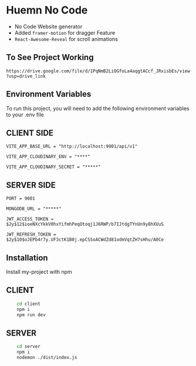 # Huemn No Code

-   No Code Website generator
-   Added `framer-motion` for dragger Feature
-   `React-Awesome-Reveal` for scroll animations

## To See Project Working

`https://drive.google.com/file/d/1PqNmB2LiOGfoLa4aqgtACcf_JRxisbEs/view?usp=drive_link`

## Environment Variables

To run this project, you will need to add the following environment variables to your .env file

## CLIENT SIDE

`VITE_APP_BASE_URL = "http://localhost:9001/api/v1"`

`VITE_APP_CLOUDINARY_ENV = "****"`

`VITE_APP_CLOUDINARY_SECRET = "*****"`

## SERVER SIDE

`PORT = 9001`

`MONGODB_URL = "*****"`

`JWT_ACCESS_TOKEN = $2y$12$ioeNXcYkkV0hxYifmhPeqOtoqj1J6RWP/b7IJtdgTYnUn9y8hXUuS`

`JWT_REFRESH_TOKEN = $2y$10$oJEPb4r7y.UF3ctK1B0j.epCSSoACWdZd81odmVqtZH7sHhu/A0Ce`

## Installation

Install my-project with npm

## CLIENT

```bash
    cd client
    npm i
    npm run dev
```

## SERVER

```bash
    cd server
    npm i
    nodemon ./dist/index.js
```
